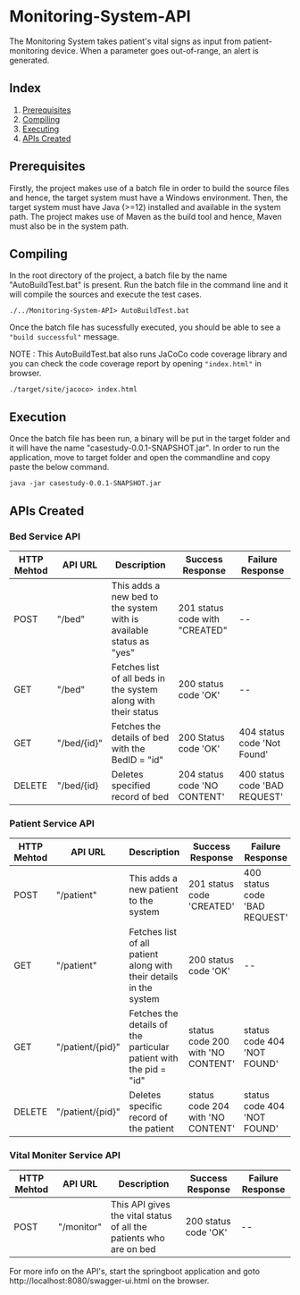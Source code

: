 # Monitoring-System-API


The Monitoring System takes patient's vital signs as input from patient-monitoring device. When a parameter goes out-of-range, an alert is generated.

## Index
1. [Prerequisites](#Prerequisites)
2. [Compiling](#Compiling)
3. [Executing](#Executing)
4. [APIs Created](#ApiCreated)

## Prerequisites
Firstly, the project makes use of a batch file in order to build the source files and hence, the target system must have a Windows environment.
Then, the target system must have Java (>=12) installed and available in the system path.
The project makes use of Maven as the build tool and hence, Maven must also be in the system path.

## Compiling
In the root directory of the project, a batch file by the name "AutoBuildTest.bat" is present. 
Run the batch file in the command line and it will compile the sources and execute the test cases.  
```
./../Monitoring-System-API> AutoBuildTest.bat
```  
Once the batch file has sucessfully executed, you should be able to see a `"build successful"` message.

NOTE : This AutoBuildTest.bat also runs JaCoCo code coverage library and you can check the code coverage report by opening `"index.html"` in browser. 

```
./target/site/jacoco> index.html
```
## Execution
Once the batch file has been run, a binary will be put in the target folder and it will have the name "casestudy-0.0.1-SNAPSHOT.jar".
In order to run the application, move to target folder and  open the commandline and copy paste the below command.  
```
java -jar casestudy-0.0.1-SNAPSHOT.jar
```  


## APIs Created





### Bed Service API
| HTTP Mehtod | API URL        | Description                                                                | Success Response                                 | Failure Response  |
|-------------|----------------|----------------------------------------------------------------------------|--------------------------------------------------|-------------------|
| POST        | "/bed"      | This adds a new bed to the system with is available status as "yes" | 201 status code with "CREATED"    | -- |
| GET         | "/bed"      | Fetches list of all beds in the system along with their status          | 200 status code   'OK'                 | --                |
| GET         | "/bed/{id}" | Fetches the details of bed with the BedID = "id"                                   | 200 Status code 'OK' | 404 status code 'Not Found'     |
| DELETE      | "/bed/{id}  | Deletes specified record of bed                                                  | 204 status code 'NO CONTENT'                                   | 400 status code 'BAD REQUEST'     |



### Patient Service API

| HTTP Mehtod | API URL        | Description                                                                | Success Response                                 | Failure Response  |
|-------------|----------------|----------------------------------------------------------------------------|--------------------------------------------------|-------------------|
| POST        | "/patient"      | This adds a new patient to the system | 201 status code 'CREATED'  | 400 status code 'BAD REQUEST' |
| GET         | "/patient"      | Fetches list of all patient along with their details in the system              | 200 status code 'OK'                   | --                |
| GET         | "/patient/{pid}" | Fetches the details of the particular patient with the pid = "id"                                   | status code 200 with 'NO CONTENT'  | status code 404 'NOT FOUND'    |
| DELETE      | "/patient/{pid}"  | Deletes specific  record of the patient                                                   | status code 204 with 'NO CONTENT'                                   | status code 404 'NOT FOUND'     |





### Vital Moniter Service API

| HTTP Mehtod | API URL        | Description                                                                | Success Response                                 | Failure Response  |
|-------------|----------------|----------------------------------------------------------------------------|--------------------------------------------------|-------------------|
| POST        | "/monitor"      | This API gives the vital status of all the patients who are on bed | 200 status code 'OK'  | -- |

For more info on the API's, start the springboot application and goto 
http://localhost:8080/swagger-ui.html on the browser.
